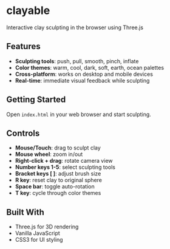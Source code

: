 # clayable

Interactive clay sculpting in the browser using Three.js

## Features

- **Sculpting tools**: push, pull, smooth, pinch, inflate
- **Color themes**: warm, cool, dark, soft, earth, ocean palettes  
- **Cross-platform**: works on desktop and mobile devices
- **Real-time**: immediate visual feedback while sculpting

## Getting Started

Open `index.html` in your web browser and start sculpting.

## Controls

- **Mouse/Touch**: drag to sculpt clay
- **Mouse wheel**: zoom in/out
- **Right-click + drag**: rotate camera view
- **Number keys 1-5**: select sculpting tools
- **Bracket keys [ ]**: adjust brush size
- **R key**: reset clay to original sphere
- **Space bar**: toggle auto-rotation
- **T key**: cycle through color themes

## Built With

- Three.js for 3D rendering
- Vanilla JavaScript
- CSS3 for UI styling